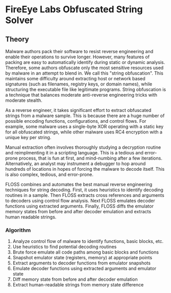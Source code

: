 # FireEye Labs Obfuscated String Solver

## Theory
Malware authors pack their software to resist reverse engineering and
 enable their operations to survive longer.
However, many features of packing are easy to automatically identify
 during static or dynamic analysis.
Therefore, some authors obfuscate only the most sensitive resources used by
 malware in an attempt to blend in.
We call this "string obfuscation".
This maintains some difficulty around extracting host or network based
 signatures (such as filenames, registry keys, or domain names), while
 structuring the executable file like legitimate programs.
String obfuscation is a technique that balances moderate anti-reverse
 engineering tricks with moderate stealth.

As a reverse engineer, it takes significant effort to extract obfuscated
 strings from a malware sample.
This is because there are a huge number of possible encoding functions,
 configurations, and control flows.
For example, some malware uses a single-byte XOR operating with a static
 key for all obfuscated strings, while other malware uses RC4 encryption
 with a unique key per string.

Manual extraction often involves thoroughly studying a decryption routine
 and reimplmenting it in a scripting language.
This is a tedious and error-prone process, that is fun at first, and
 mind-numbing after a few iterations.
Alternatively, an analyst may instrument a debugger to hop around
 hundreds of locations in hopes of forcing the malware to decode itself.
This is also complex, tedious, and error-prone.

FLOSS combines and automates the best manual reverse engineering
 techniques for string decoding.
First, it uses heuristics to identify decoding routines in a sample.
Then FLOSS extracts cross references and arguments to decoders
 using control flow analysis.
Next FLOSS emulates decoder functions using extracted arguments.
Finally, FLOSS diffs the emulator memory states from before and
  after decoder emulation and extracts human readable strings.


### Algorithm

  1. Analyze control flow of malware to identify functions, basic blocks, etc.
  2. Use heuristics to find potential decoding routines
  3. Brute force emulate all code paths among basic blocks and functions
  4. Snapshot emulator state (registers, memory) at appropriate points
  5. Extract arguments to decoder functions from emulator snapshots
  6. Emulate decoder functions using extracted arguments and emulator state
  7. Diff memory state from before and after decoder emulation
  8. Extract human-readable strings from memory state difference
